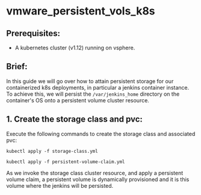 # vmware_persistent_vols_k8s

## Prerequisites:

- A kubernetes cluster (v1.12) running on vsphere.

## Brief:

In this guide we will go over how to attain persistent storage for our containerized k8s deployments, in particular a jenkins container instance. To achieve this, we will persist the ```/var/jenkins_home``` directory on the container's OS onto a persistent volume cluster resource.

## 1. Create the storage class and pvc:

Execute the following commands to create the storage class and associated pvc:

```kubectl apply -f storage-class.yml```

```kubectl apply -f persistent-volume-claim.yml```

As we invoke the storage class cluster resource, and apply a persistent volume claim, a persistent volume is dynamically provisioned and it is this volume where the jenkins will be persisted.
